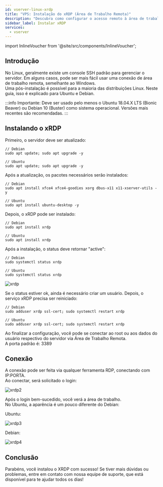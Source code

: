 ```yaml
---
id: vserver-linux-xrdp
title: "VPS: Instalação do xRDP (Área de Trabalho Remota)"
description: "Descubra como configurar o acesso remoto à área de trabalho em servidores Ubuntu e Debian para facilitar o gerenciamento e controle → Saiba mais agora"
sidebar_label: Instalar xRDP
services:
  - vserver
---
```


import InlineVoucher from '@site/src/components/InlineVoucher';

## Introdução

No Linux, geralmente existe um console SSH padrão para gerenciar o servidor. Em alguns casos, pode ser mais fácil usar uma conexão de área de trabalho remota, semelhante ao Windows.  
Uma pós-instalação é possível para a maioria das distribuições Linux. Neste guia, isso é explicado para Ubuntu e Debian.  
<InlineVoucher />

:::info
Importante: Deve ser usado pelo menos o Ubuntu 18.04.X LTS (Bionic Beaver) ou Debian 10 (Buster) como sistema operacional. Versões mais recentes são recomendadas. 
:::

## Instalando o xRDP

Primeiro, o servidor deve ser atualizado: 
```
// Debian
sudo apt update; sudo apt upgrade -y

// Ubuntu
sudo apt update; sudo apt upgrade -y
```

Após a atualização, os pacotes necessários serão instalados: 
```
// Debian
sudo apt install xfce4 xfce4-goodies xorg dbus-x11 x11-xserver-utils -y

// Ubuntu
sudo apt install ubuntu-desktop -y
```

Depois, o xRDP pode ser instalado: 
```
// Debian
sudo apt install xrdp

// Ubuntu
sudo apt install xrdp
```

Após a instalação, o status deve retornar "active": 
```
// Debian
sudo systemctl status xrdp

// Ubuntu
sudo systemctl status xrdp
```
![xrdp](https://screensaver01.zap-hosting.com/index.php/s/P3G4ztqbYjZZMGR/preview)

Se o status estiver ok, ainda é necessário criar um usuário. Depois, o serviço xRDP precisa ser reiniciado: 
```
// Debian
sudo adduser xrdp ssl-cert; sudo systemctl restart xrdp

// Ubuntu
sudo adduser xrdp ssl-cert; sudo systemctl restart xrdp
```

Ao finalizar a configuração, você pode se conectar ao root ou aos dados do usuário respectivo do servidor via Área de Trabalho Remota.  
A porta padrão é: 3389

## Conexão

A conexão pode ser feita via qualquer ferramenta RDP, conectando com IP:PORTA.  
Ao conectar, será solicitado o login: 

![xrdp2](https://screensaver01.zap-hosting.com/index.php/s/GHzrDz6Ct3TGDN2/preview)

Após o login bem-sucedido, você verá a área de trabalho.  
No Ubuntu, a aparência é um pouco diferente do Debian:

Ubuntu: 

![xrdp3](https://screensaver01.zap-hosting.com/index.php/s/tgkAEyQxXnrk3Qr/preview)

Debian: 

![xrdp4](https://screensaver01.zap-hosting.com/index.php/s/gtxmQcPACEZJce7/preview)


## Conclusão

Parabéns, você instalou o XRDP com sucesso! Se tiver mais dúvidas ou problemas, entre em contato com nossa equipe de suporte, que está disponível para te ajudar todos os dias! 

<InlineVoucher />